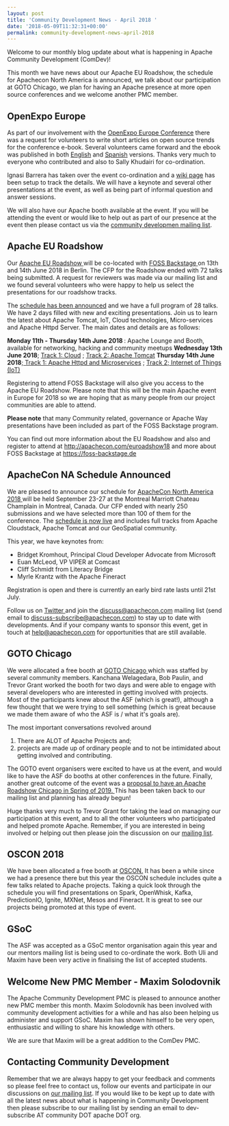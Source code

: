 ```yaml
---
layout: post
title: 'Community Development News - April 2018 '
date: '2018-05-09T11:32:31+00:00'
permalink: community-development-news-april-2018
---
```

Welcome to our monthly blog update about what is happening in Apache Community Development (ComDev)!  

This month we have news about our Apache EU Roadshow, the schedule for Apachecon North America is announced, we talk about our participation at GOTO Chicago, we plan for having an Apache presence at more open source conferences and we welcome another PMC member.
<h2>OpenExpo Europe</h2>As part of our involvement with the  <a href="https://openexpoeurope.com/" target="external">OpenExpo Europe Conference</a> there was a request for volunteers to write short articles on open source trends for the conference e-book. Several volunteers came forward and the ebook was published in both  <a href="https://s.apache.org/wTcp" target="external">English</a> and <a href="https://s.apache.org/xxYP" target="external">Spanish</a> versions. Thanks very much to everyone who contributed and also to Sally Khudairi for co-ordination.

Ignasi Barrera has taken over the event co-ordination and a  <a href="https://s.apache.org/cDT6" target="external">wiki page</a> has been setup to track the details. We will have a keynote and several other presentations at the event, as well as being part of informal question and answer sessions.

We will also have our Apache booth available at  the event. If you will be attending the event or would like to help out as part of our presence at the event then please contact us via the <a href="https://s.apache.org/qdrd">community developmen mailing list</a>.
<h2>Apache EU Roadshow</h2>Our <a href="https://s.apache.org/ifff" target="external"> Apache EU Roadshow </a> will be co-located with <a href="https://foss-backstage.de/" target="external"> FOSS Backstage </a>on 13th and 14th June 2018 in Berlin. The CFP for the Roadshow ended with 72 talks being submitted. A request for reviewers was made via our mailing list and we found several volunteers who were happy to help us select the presentations for our roadshow tracks.

The <a href="http://apachecon.com/euroadshow18/schedule.html">schedule has been announced</a> and we have a full program of 28 talks. We have 2 days filled with new and exciting presentations. Join us to learn the latest about Apache Tomcat, IoT, Cloud technologies, Micro-services and Apache Httpd Server. The main dates and details are as follows:

<strong>Monday 11th - Thursday 14th June 2018 </strong>: Apache Lounge and Booth, available for networking, hacking and community meetups
<strong>Wednesday 13th June 2018</strong>; <a href="https://s.apache.org/5xmn">Track 1: Cloud</a> ; <a href="https://s.apache.org/xAGQ">Track 2: Apache Tomcat</a>
<strong>Thursday 14th June 2018</strong>;<a href="https://s.apache.org/NCMF"> Track 1: Apache Httpd and Microservices</a> ; <a href="https://s.apache.org/0lO5"> Track 2; Internet of Things (IoT)</a>

Registering to attend FOSS Backstage will also give you access to the Apache EU Roadshow. Please note that this will be the main Apache event in Europe for 2018 so we are hoping that as many people from our project communities are able to attend.

<strong>Please note</strong> that many Community related, governance or Apache Way presentations have been included as part of the FOSS Backstage program.

You can find out more information about the EU Roadshow and also and register to attend at  <a href="https://s.apache.org/ifff" target="external">  http://apachecon.com/euroadshow18 </a> and more about FOSS Backstage at <a href="https://foss-backstage.de " target="external"> https://foss-backstage.de</a>
<h2>ApacheCon NA Schedule Announced</h2>We are pleased to announce our schedule for <a href="http://apachecon.com/acna18" target="external"> ApacheCon North America 2018 </a> will be held September 23-27 at the Montreal Marriott Chateau Champlain in Montreal, Canada. Our CFP ended with nearly 250 submissions and we have selected more than 100 of them for the conference. The <a href="http://apachecon.com/acna18/" target="external">schedule is now live</a>  and includes full tracks from Apache Cloudstack, Apache Tomcat and our GeoSpatial community.

This year, we have keynotes from:
<ul><li>Bridget Kromhout, Principal Cloud Developer Advocate from Microsoft</li><li>Euan McLeod, ‎VP VIPER at ‎Comcast</li><li>Cliff Schmidt from Literacy Bridge</li><li>Myrle Krantz with the Apache Fineract</li></ul>

Registration is open and there is currently an early bird rate lasts until 21st July. 

Follow us on <a href="https://s.apache.org/LhYE" target="external">Twitter </a> and join the discuss@apachecon.com mailing list (send email to discuss-subscribe@apachecon.com) to stay up to date with developments. And if your company wants to sponsor this event, get in touch at help@apachecon.com for opportunities that are still available.

<h2>GOTO Chicago</h2>We were allocated a free booth at 
<a href="https://gotochgo.com/" target="external">GOTO Chicago </a> which was staffed by several community members. Kanchana Welagedara, Bob Paulin, and Trevor Grant worked the booth for two days and were able to engage with several developers who are interested in getting involved with projects.  Most of the participants knew about the ASF (which is great!), although a few thought that we were trying to sell something (which is great because we made them aware of who the ASF is / what it's goals are).

The most important conversations revolved around
<ol><li>There are ALOT of Apache Projects and;</li><li>projects are made up of ordinary people and to not be intimidated about getting involved and contributing.</li></ol>

The GOTO event organisers were excited to have us at the event, and would like to have the ASF do booths at other conferences in the future. Finally, another great outcome of the event was a <a href="https://s.apache.org/4wWF" target="external"> proposal to have an Apache Roadshow Chicago in Spring of 2019. </a> This has been taken back to our mailing list and planning has already begun!

Huge thanks very much to Trevor Grant for taking the lead on managing our participation at this event, and to all the other volunteers who participated and helped promote Apache. Remember, if you are interested in being involved or helping out then please join the discussion on our <a href="https://s.apache.org/qdrd"> mailing list</a>.

<h2>OSCON 2018</h2>We have been allocated a free booth at <a href="https://conferences.oreilly.com/oscon/oscon-or" target="external"> OSCON.</a> It has been a while since we had a presence there but this year the OSCON schedule includes quite a few talks related to Apache projects. Taking a quick look through the schedule you will find presentations on Spark, OpenWhisk, Kafka, PredictionIO, Ignite, MXNet, Mesos and Fineract. It is great to see our projects being promoted at this type of event.
<h2>GSoC</h2>The ASF was accepted as a GSoC mentor organisation again this year and our mentors mailing list is being used to co-ordinate the work. Both Uli and Maxim have been very active in finalising the list of accepted students.
<h2>Welcome New PMC Member - Maxim Solodovnik</h2>The Apache Community Development PMC is pleased to announce another new PMC member this month. Maxim Solodovnik has been involved with community development activities for a while and has also been helping us administer and support GSoC. Maxim has shown himself to be very open, enthusiastic and willing to share his knowledge with others. 

We are sure that Maxim will be a great addition to the ComDev PMC.
<h2>Contacting Community Development</h2>Remember that we are always happy to get your feedback and comments so please feel free to contact us, follow our events and participate in our discussions on <a href="https://s.apache.org/qdrd">our mailing list</a>. If you would like to be kept up to date with all the latest news about what is happening in Community Development then please subscribe to our mailing list by sending an email to dev-subscribe AT community DOT apache DOT org.

